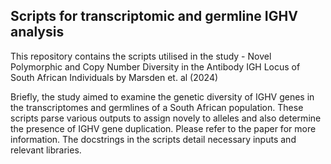 ## Scripts for transcriptomic and germline IGHV analysis ##

This repository contains the scripts utilised in the study - Novel Polymorphic and Copy Number Diversity in the Antibody IGH Locus of South African Individuals by Marsden et. al (2024)

Briefly, the study aimed to examine the genetic diversity of IGHV genes in the transcriptomes and germlines of a South African population. These scripts parse various outputs to assign novely to alleles and also determine the presence of IGHV gene duplication. Please refer to the paper for more information. The docstrings in the scripts detail necessary inputs and relevant libraries.
